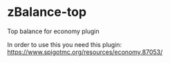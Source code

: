 # zBalance-top
Top balance for economy plugin

In order to use this you need this plugin:
https://www.spigotmc.org/resources/economy.87053/
